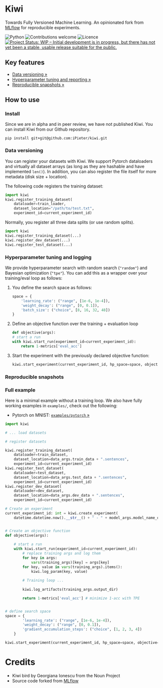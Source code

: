 

# Kiwi
Towards Fully Versioned Machine Learning. An opinionated fork from [MLflow](https://mlflow.org) for reproducible experiments.

![Python](https://img.shields.io/badge/python-v3.7-blue.svg)
![Contributions welcome](https://img.shields.io/badge/contributions-welcome-orange.svg)
![Licence](https://img.shields.io/badge/licence-Apache--2.0-green)
[![Project Status: WIP – Initial development is in progress, but there has not yet been a stable, usable release suitable for the public.](https://www.repostatus.org/badges/latest/wip.svg)](https://www.repostatus.org/#wip)


## Key features
- [Data versioning »](#data-versioning)
- [Hyperparameter tuning and reporting »](#hyperparam)
- [Reproducible snapshots »](#snapshots)


## How to use

### Install
Since we are in alpha and in peer review, we have not published Kiwi. 
You can install Kiwi from our Github repository. 

```shell script
pip install git+git@github.com:iPieter/kiwi.git
```

### <a name="data-versioning"></a> Data versioning
You can register your datasets with Kiwi. 
We support Pytorch dataloaders and virtually all dataset arrays (as long as they are hashable and have implemented `len()`).
In addition, you can also register the file itself for more metadata (disk size + location).

The following code registers the training dataset:
```python
import kiwi
kiwi.register_training_dataset(
    dataloader=train_loader,
    dataset_location="/path/to/test.txt",
    experiment_id=current_experiment_id)
```

Normally, you register all three data splits (or use random splits).
```python
import kiwi
kiwi.register_training_dataset(...)
kiwi.register_dev_dataset(...)
kiwi.register_test_dataset(...)
```

### <a name="hyperparam"></a> Hyperparameter tuning and logging
We provide hyperparameter search with random search (`"random"`) and Bayesian optimization (`"tpe"`).
You can add this as a wrapper over your training/eval loop as follows:

1. You define the search space as follows: 

    ```python
    space = {
        'learning_rate': ("range", [1e-6, 1e-4]),
        'weight_decay': ("range", [0, 0.1]),
        'batch_size': ("choice", [8, 16, 32, 48])
    }
    ```

2. Define an objective function over the training + evaluation loop

    ```python
    def objective(args):
    # start a run
    with kiwi.start_run(experiment_id=current_experiment_id):
        return 1-metrics['eval_acc']
    ```
3. Start the experiment with the previously declared objective function:
    ```python
    kiwi.start_experiment(current_experiment_id, hp_space=space, objective=objective, max_evals=30, mode="tpe")
    ```

### <a name="snapshots"></a> Reproducible snapshots

### Full example
Here is a minimal example without a training loop. 
We also have fully working examples in `examples/`, check out the following: 

- Pytorch on MNIST: [`examples/pytorch` »](examples/pytorch)

```python
import kiwi

# ... load datasets

# register datasets

kiwi.register_training_dataset(
    dataloader=train_dataset,
    dataset_location=data_args.train_data + ".sentences",
    experiment_id=current_experiment_id)
kiwi.register_test_dataset(
    dataloader=test_dataset,
    dataset_location=data_args.test_data + ".sentences",
    experiment_id=current_experiment_id)
kiwi.register_dev_dataset(
    dataloader=dev_dataset,
    dataset_location=data_args.dev_data + ".sentences",
    experiment_id=current_experiment_id)

# Create an experiment
current_experiment_id: int = kiwi.create_experiment(
    datetime.datetime.now().__str__() + " - " + model_args.model_name_or_path)


# Create an objective function
def objective(args):
    
    # start a run
    with kiwi.start_run(experiment_id=current_experiment_id):
        # replace training args and log them
        for key in args:
            vars(training_args)[key] = args[key]
        for key, value in vars(training_args).items():
            kiwi.log_param(key, value)
        
        # Training loop ...
    
        kiwi.log_artifacts(training_args.output_dir)

        return 1-metrics['eval_acc'] # minimize 1-acc with TPE


# define search space
space = {
        'learning_rate': ("range", [1e-6, 1e-4]),
        'weight_decay': ("range", [0, 0.1]),
        'gradient_accumulation_steps': ("choice", [1, 2, 3, 4])
    }

kiwi.start_experiment(current_experiment_id, hp_space=space, objective=objective, max_evals=30, mode="tpe")
```


# Credits
- Kiwi bird by Georgiana Ionescu from the Noun Project
- Source code forked from [MLflow](https://mlflow.org)